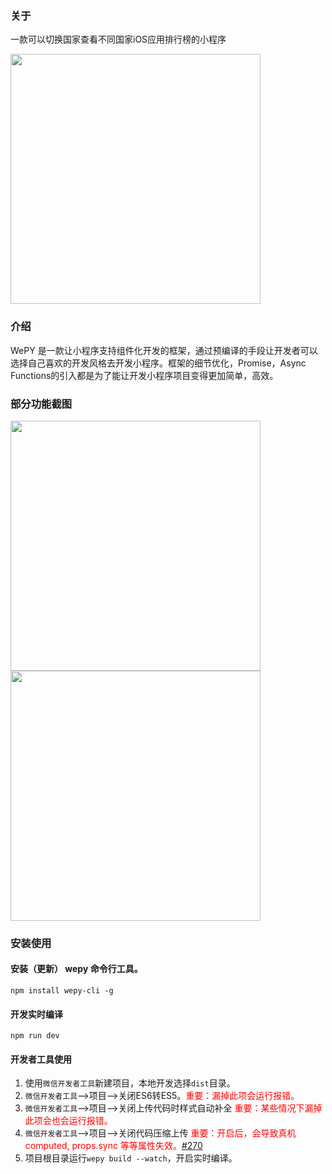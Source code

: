 ### 关于

一款可以切换国家查看不同国家iOS应用排行榜的小程序

<img src="https://github.com/szpnygo/wepy_ios_top/blob/master/qr.jpg" width="400"/> 

### 介绍

WePY 是一款让小程序支持组件化开发的框架，通过预编译的手段让开发者可以选择自己喜欢的开发风格去开发小程序。框架的细节优化，Promise，Async Functions的引入都是为了能让开发小程序项目变得更加简单，高效。

### 部分功能截图

<img src="https://github.com/szpnygo/wepy_ios_top/blob/master/screen.png" width="400"/> 

<img src="https://github.com/szpnygo/wepy_ios_top/blob/master/screen_1.png" width="400"/> 

### 安装使用

#### 安装（更新） wepy 命令行工具。

```console
npm install wepy-cli -g
```

#### 开发实时编译

```console
npm run dev
```

#### 开发者工具使用

1. 使用`微信开发者工具`新建项目，本地开发选择`dist`目录。
2. `微信开发者工具`-->项目-->关闭ES6转ES5。<font style="color:red">重要：漏掉此项会运行报错。</font>
3. `微信开发者工具`-->项目-->关闭上传代码时样式自动补全 <font style="color:red">重要：某些情况下漏掉此项会也会运行报错。</font>
4. `微信开发者工具`-->项目-->关闭代码压缩上传 <font style="color:red">重要：开启后，会导致真机computed, props.sync 等等属性失效。[#270](https://github.com/wepyjs/wepy/issues/270)</font>
5. 项目根目录运行`wepy build --watch`，开启实时编译。
